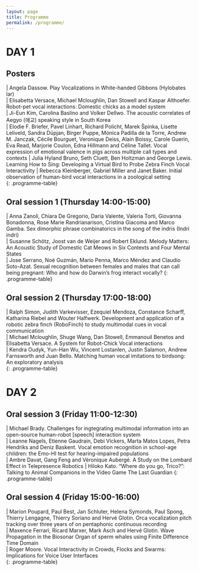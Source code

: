 ```yaml
---
layout: page
title: Programme
permalink: /programme/
---
```



# DAY 1

## Posters

| Angela Dassow. Play Vocalizations in White-handed Gibbons (Hylobates lar)    
| Elisabetta Versace, Michael Mcloughlin, Dan Stowell and Kaspar Althoefer. Robot-pet vocal interactions: Domestic chicks as a model system          
| Ji-Eun Kim, Carolina Baslino and Volker Dellwo. The acoustic correlates of Aegyo (애교) speaking style in South Korea   
| Elodie F. Briefer, Pavel Linhart, Richard Policht, Marek Špinka, Lisette Leliveld, Sandra Düpjan, Birger Puppe, Mónica Padilla de la Torre, Andrew M. Janczak, Cécile Bourguet, Veronique Deiss, Alain Boissy, Carole Guerin, Eva Read, Marjorie Coulon, Edna Hillmann and Céline Tallet. Vocal expression of emotional valence in pigs across multiple call types and contexts
| Julia Hyland Bruno, Seth Cluett, Ben Holtzman and George Lewis. Learning How to Sing: Developing a Virtual Bird to Probe Zebra Finch Vocal Interactivity
| Rebecca Kleinberger, Gabriel Miller and Janet Baker. Initial observation of human-bird vocal interactions in a zoological setting    
{: .programme-table} 


## Oral session 1 (Thursday 14:00-15:00)

| Anna Zanoli, Chiara De Gregorio, Daria Valente, Valeria Torti, Giovanna Bonadonna, Rose Marie Randrianarison, Cristina Giacoma and Marco Gamba. Sex dimorphic phrase combinatorics in the song of the indris (Indri indri)             
| Susanne Schötz, Joost van de Weijer and Robert Eklund. Melody Matters: An Acoustic Study of Domestic Cat Meows in Six Contexts and Four Mental States             
| Jose Serrano, Noé Guzmán, Mario Penna, Marco Méndez and Claudio Soto-Azat. Sexual recognition between females and males that can call being pregnant: Who and how do Darwin’s frog interact vocally?
{: .programme-table} 

## Oral session 2 (Thursday 17:00-18:00)

| Ralph Simon, Judith Varkevisser, Ezequiel Mendoza, Constance Scharff, Katharina Riebel and Wouter Halfwerk. Development and application of a robotic zebra finch (RoboFinch) to study multimodal cues in vocal communication     
| Michael Mcloughlin, Shuge Wang, Dan Stowell, Emmanouil Benetos and Elisabetta Versace. A System for Robot-Chick Vocal interactions      
| Kendra Oudyk, Yun-Han Wu, Vincent Lostanlen, Justin Salamon, Andrew Farnsworth and Juan Bello. Matching human vocal imitations to birdsong: An exploratory analysis      
{: .programme-table} 



# DAY 2

## Oral session 3 (Friday 11:00-12:30)

| Michael Brady. Challenges for ingtegrating multimodal information into an open-source human-robot [speech] interaction system           
| Leanne Nagels, Etienne Gaudrain, Debi Vickers, Marta Matos Lopes, Petra Hendriks and Deniz Baskent. Vocal emotion recognition in school-age children: the Emo-HI test for hearing-impaired populations          
| Ambre Davat, Gang Feng and Véronique Aubergé. A Study on the Lombard Effect in Telepresence Robotics
| Hiloko Kato. “Where do you go, Trico?”: Talking to Animal Companions in the Video Game The Last Guardian
{: .programme-table} 

## Oral session 4 (Friday 15:00-16:00)

| Marion Poupard, Paul Best, Jan Schluter, Helena Symonds, Paul Spong, Thierry Lengagne, Thierry Soriano and Hervé Glotin. Orca vocalization pitch tracking over three years of on pentaphonic continuous recording          
| Maxence Ferrari, Ricard Marxer, Mark Asch and Hervé Glotin. Wave Propagation in the Biosonar Organ of sperm whales using Finite Difference Time Domain     
| Roger Moore. Vocal Interactivity in Crowds, Flocks and Swarms: Implications for Voice User Interfaces    
{: .programme-table} 


